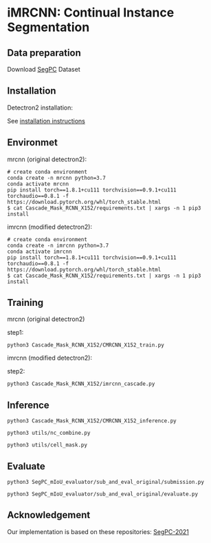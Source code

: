 # iMRCNN: Continual Instance Segmentation

## Data preparation

Download [SegPC](https://ieee-dataport.org/open-access/segpc-2021-segmentation-multiple-myeloma-plasma-cells-microscopic-images) Dataset

## Installation

Detectron2 installation:

See [installation instructions](https://detectron2.readthedocs.io/en/latest/tutorials/install.html)

## Environmet

mrcnn (original detectron2):
```
# create conda environment
conda create -n mrcnn python=3.7
conda activate mrcnn
pip install torch==1.8.1+cu111 torchvision==0.9.1+cu111 torchaudio==0.8.1 -f https://download.pytorch.org/whl/torch_stable.html
$ cat Cascade_Mask_RCNN_X152/requirements.txt | xargs -n 1 pip3 install
```

imrcnn (modified detectron2):
```
# create conda environment
conda create -n imrcnn python=3.7
conda activate imrcnn
pip install torch==1.8.1+cu111 torchvision==0.9.1+cu111 torchaudio==0.8.1 -f https://download.pytorch.org/whl/torch_stable.html
$ cat Cascade_Mask_RCNN_X152/requirements.txt | xargs -n 1 pip3 install
```

## Training 

mrcnn (original detectron2)

step1:
```
python3 Cascade_Mask_RCNN_X152/CMRCNN_X152_train.py
```

imrcnn (modified detectron2):

step2:
```
python3 Cascade_Mask_RCNN_X152/imrcnn_cascade.py
```

## Inference

```
python3 Cascade_Mask_RCNN_X152/CMRCNN_X152_inference.py

python3 utils/nc_combine.py

python3 utils/cell_mask.py
```

## Evaluate

```
python3 SegPC_mIoU_evaluator/sub_and_eval_original/submission.py

python3 SegPC_mIoU_evaluator/sub_and_eval_original/evaluate.py
```

## Acknowledgement

Our implementation is based on these repositories: [SegPC-2021](https://github.com/dsciitism/SegPC-2021)





